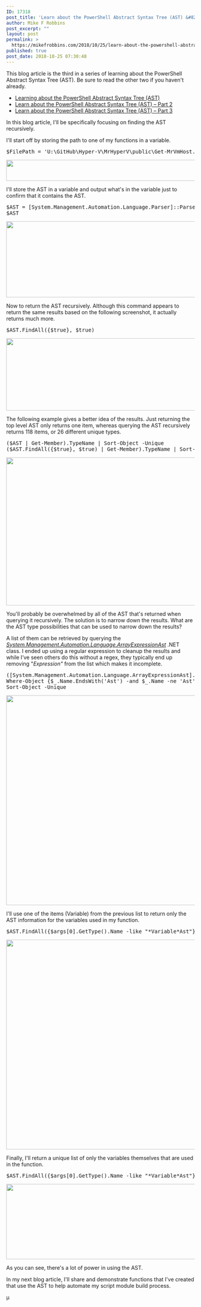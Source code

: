 ```yaml
---
ID: 17318
post_title: 'Learn about the PowerShell Abstract Syntax Tree (AST) &#8211; Part 3'
author: Mike F Robbins
post_excerpt: ""
layout: post
permalink: >
  https://mikefrobbins.com/2018/10/25/learn-about-the-powershell-abstract-syntax-tree-ast-part-3/
published: true
post_date: 2018-10-25 07:30:48
---
```

This blog article is the third in a series of learning about the PowerShell Abstract Syntax Tree (AST). Be sure to read the other two if you haven't already.
<ul>
 	<li><a href="https://mikefrobbins.com/2018/09/28/learning-about-the-powershell-abstract-syntax-tree-ast/" target="_blank" rel="noopener">Learning about the PowerShell Abstract Syntax Tree (AST)</a></li>
 	<li><a href="https://mikefrobbins.com/2018/10/24/learn-about-the-powershell-abstract-syntax-tree-ast-part-2/" target="_blank" rel="noopener">Learn about the PowerShell Abstract Syntax Tree (AST) – Part 2</a></li>
 	<li><a href="https://mikefrobbins.com/2018/10/25/learn-about-the-powershell-abstract-syntax-tree-ast-part-3/" target="_blank" rel="noopener">Learn about the PowerShell Abstract Syntax Tree (AST) – Part 3</a></li>
</ul>
In this blog article, I'll be specifically focusing on finding the AST recursively.

I'll start off by storing the path to one of my functions in a variable.
<pre class="lang:ps decode:true">$FilePath = 'U:\GitHub\Hyper-V\MrHyperV\public\Get-MrVmHost.ps1'</pre>
<a href="https://mikefrobbins.com/wp-content/uploads/2018/10/part3-ast2a.jpg"><img class="alignnone size-full wp-image-17320" src="https://mikefrobbins.com/wp-content/uploads/2018/10/part3-ast2a.jpg" alt="" width="859" height="56" /></a>

I'll store the AST in a variable and output what's in the variable just to confirm that it contains the AST.
<pre class="lang:ps decode:true ">$AST = [System.Management.Automation.Language.Parser]::ParseFile($FilePath, [ref]$null, [ref]$null)
$AST</pre>
<a href="https://mikefrobbins.com/wp-content/uploads/2018/10/part3-ast3b.jpg"><img class="alignnone size-full wp-image-17322" src="https://mikefrobbins.com/wp-content/uploads/2018/10/part3-ast3b.jpg" alt="" width="859" height="203" /></a>

Now to return the AST recursively. Although this command appears to return the same results based on the following screenshot, it actually returns much more.
<pre class="lang:ps decode:true">$AST.FindAll({$true}, $true)</pre>
<a href="https://mikefrobbins.com/wp-content/uploads/2018/10/part3-ast4a.jpg"><img class="alignnone size-full wp-image-17324" src="https://mikefrobbins.com/wp-content/uploads/2018/10/part3-ast4a.jpg" alt="" width="859" height="193" /></a>

The following example gives a better idea of the results. Just returning the top level AST only returns one item, whereas querying the AST recursively returns 118 items, or 26 different unique types.
<pre class="lang:ps decode:true">($AST | Get-Member).TypeName | Sort-Object -Unique
($AST.FindAll({$true}, $true) | Get-Member).TypeName | Sort-Object -Unique</pre>
<a href="https://mikefrobbins.com/wp-content/uploads/2018/10/part3-ast5a.jpg"><img class="alignnone size-full wp-image-17325" src="https://mikefrobbins.com/wp-content/uploads/2018/10/part3-ast5a.jpg" alt="" width="859" height="395" /></a>

You'll probably be overwhelmed by all of the AST that's returned when querying it recursively. The solution is to narrow down the results. What are the AST type possibilities that can be used to narrow down the results?

A list of them can be retrieved by querying the <a href="https://docs.microsoft.com/en-us/dotnet/api/system.management.automation.language.arrayexpressionast" target="_blank" rel="noopener"><em>System.Management.Automation.Language.ArrayExpressionAst</em></a> .NET class. I ended up using a regular expression to cleanup the results and while I’ve seen others do this without a regex, they typically end up removing "<em>Expression"</em> from the list which makes it incomplete.
<pre class="lang:ps decode:true">([System.Management.Automation.Language.ArrayExpressionAst].Assembly.GetTypes() |
Where-Object {$_.Name.EndsWith('Ast') -and $_.Name -ne 'Ast'}).Name -replace '(?&lt;!^)ExpressionAst$|Ast$' |
Sort-Object -Unique</pre>
<a href="https://mikefrobbins.com/wp-content/uploads/2018/10/part3-ast1a.jpg"><img class="alignnone size-full wp-image-17319" src="https://mikefrobbins.com/wp-content/uploads/2018/10/part3-ast1a.jpg" alt="" width="859" height="560" /></a>

I'll use one of the items (Variable) from the previous list to return only the AST information for the variables used in my function.
<pre class="lang:ps decode:true ">$AST.FindAll({$args[0].GetType().Name -like "*Variable*Ast"}, $true)</pre>
<a href="https://mikefrobbins.com/wp-content/uploads/2018/10/part3-ast6a.jpg"><img class="alignnone size-full wp-image-17328" src="https://mikefrobbins.com/wp-content/uploads/2018/10/part3-ast6a.jpg" alt="" width="859" height="560" /></a>

Finally, I'll return a unique list of only the variables themselves that are used in the function.
<pre class="lang:ps decode:true ">$AST.FindAll({$args[0].GetType().Name -like "*Variable*Ast"}, $true) | Select-Object -Property Extent -Unique</pre>
<a href="https://mikefrobbins.com/wp-content/uploads/2018/10/part3-ast7a.jpg"><img class="alignnone size-full wp-image-17329" src="https://mikefrobbins.com/wp-content/uploads/2018/10/part3-ast7a.jpg" alt="" width="859" height="201" /></a>

As you can see, there's a lot of power in using the AST.

In my next blog article, I'll share and demonstrate functions that I've created that use the AST to help automate my script module build process.

µ